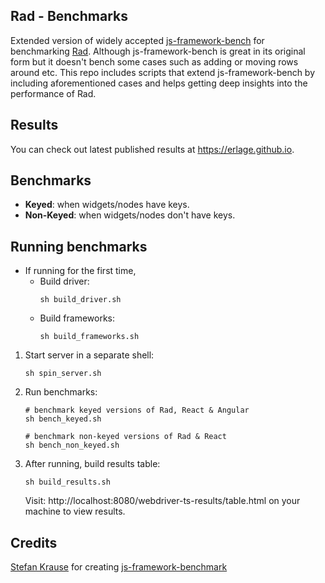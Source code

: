 ## Rad - Benchmarks
Extended version of widely accepted [js-framework-bench](https://github.com/krausest/js-framework-benchmark/) for benchmarking [Rad](https://github.com/erlage/rad/). Although js-framework-bench is great in its original form but it doesn't bench some cases such as adding or moving rows around etc. This repo includes scripts that extend js-framework-bench by including aforementioned cases and helps getting deep insights into the performance of Rad.

## Results

You can check out latest published results at https://erlage.github.io.

## Benchmarks

- **Keyed**: when widgets/nodes have keys.
- **Non-Keyed**: when widgets/nodes don't have keys.

## Running benchmarks

- If running for the first time,
    - Build driver: 
        ```
        sh build_driver.sh
        ```
    - Build frameworks:
        ```
        sh build_frameworks.sh
        ```

1. Start server in a separate shell:
    ```
    sh spin_server.sh
    ```

2. Run benchmarks:
    ```
    # benchmark keyed versions of Rad, React & Angular
    sh bench_keyed.sh 

    # benchmark non-keyed versions of Rad & React
    sh bench_non_keyed.sh 
    ```

3. After running, build results table:
    ```
    sh build_results.sh
    ```
    Visit: http://localhost:8080/webdriver-ts-results/table.html on your machine to view results.

## Credits

[Stefan Krause](https://github.com/krausest/) for creating [js-framework-benchmark](https://github.com/krausest/js-framework-benchmark)